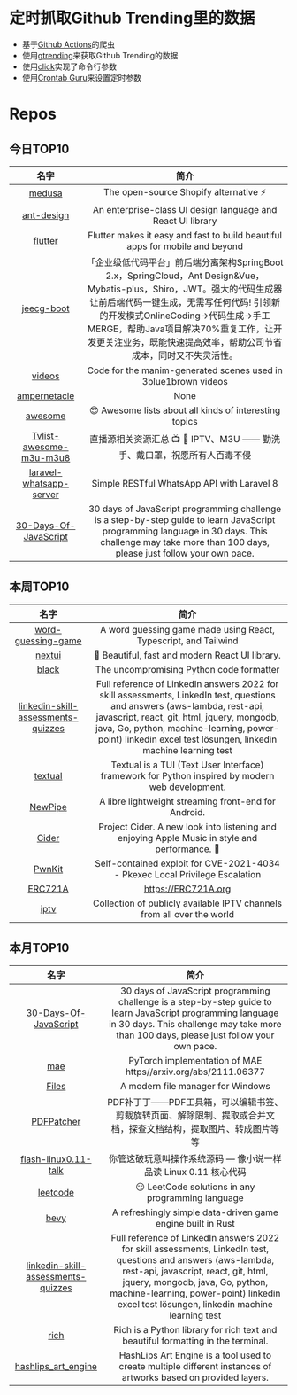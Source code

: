 # 定时抓取Github Trending里的数据
* 基于[Github Actions](https://docs.github.com/en/actions)的爬虫
* 使用[gtrending](https://github.com/hedythedev/gtrending)来获取Github Trending的数据
* 使用[click](https://github.com/pallets/click)实现了命令行参数
* 使用[Crontab Guru](https://crontab.guru/)来设置定时参数

# Repos
## 今日TOP10 
<!-- START OF DAILY_TOP10_REPOS -->
| 名字 | 简介 |
| :----: | :----: |
| [medusa](https://github.com/medusajs/medusa) | The open-source Shopify alternative ⚡️ |
| [ant-design](https://github.com/ant-design/ant-design) | An enterprise-class UI design language and React UI library |
| [flutter](https://github.com/flutter/flutter) | Flutter makes it easy and fast to build beautiful apps for mobile and beyond |
| [jeecg-boot](https://github.com/jeecgboot/jeecg-boot) | 「企业级低代码平台」前后端分离架构SpringBoot 2.x，SpringCloud，Ant Design&Vue，Mybatis-plus，Shiro，JWT。强大的代码生成器让前后端代码一键生成，无需写任何代码! 引领新的开发模式OnlineCoding->代码生成->手工MERGE，帮助Java项目解决70%重复工作，让开发更关注业务，既能快速提高效率，帮助公司节省成本，同时又不失灵活性。 |
| [videos](https://github.com/3b1b/videos) | Code for the manim-generated scenes used in 3blue1brown videos |
| [ampernetacle](https://github.com/jpetazzo/ampernetacle) | None |
| [awesome](https://github.com/sindresorhus/awesome) | 😎 Awesome lists about all kinds of interesting topics |
| [Tvlist-awesome-m3u-m3u8](https://github.com/imDazui/Tvlist-awesome-m3u-m3u8) | 直播源相关资源汇总 📺 💯 IPTV、M3U —— 勤洗手、戴口罩，祝愿所有人百毒不侵 |
| [laravel-whatsapp-server](https://github.com/saifulcoder/laravel-whatsapp-server) | Simple RESTful WhatsApp API with Laravel 8 |
| [30-Days-Of-JavaScript](https://github.com/Asabeneh/30-Days-Of-JavaScript) | 30 days of JavaScript programming challenge is a step-by-step guide to learn JavaScript programming language in 30 days. This challenge may take more than 100 days, please just follow your own pace. |
<!-- END OF DAILY_TOP10_REPOS -->

## 本周TOP10
<!-- START OF WEEKLY_TOP10_REPOS -->
| 名字 | 简介 |
| :----: | :----: |
| [word-guessing-game](https://github.com/cwackerfuss/word-guessing-game) | A word guessing game made using React, Typescript, and Tailwind |
| [nextui](https://github.com/nextui-org/nextui) | 🚀 Beautiful, fast and modern React UI library. |
| [black](https://github.com/psf/black) | The uncompromising Python code formatter |
| [linkedin-skill-assessments-quizzes](https://github.com/Ebazhanov/linkedin-skill-assessments-quizzes) | Full reference of LinkedIn answers 2022 for skill assessments, LinkedIn test, questions and answers (aws-lambda, rest-api, javascript, react, git, html, jquery, mongodb, java, Go, python, machine-learning, power-point) linkedin excel test lösungen, linkedin machine learning test |
| [textual](https://github.com/Textualize/textual) | Textual is a TUI (Text User Interface) framework for Python inspired by modern web development. |
| [NewPipe](https://github.com/TeamNewPipe/NewPipe) | A libre lightweight streaming front-end for Android. |
| [Cider](https://github.com/ciderapp/Cider) | Project Cider. A new look into listening and enjoying Apple Music in style and performance. 🚀 |
| [PwnKit](https://github.com/ly4k/PwnKit) | Self-contained exploit for CVE-2021-4034 - Pkexec Local Privilege Escalation |
| [ERC721A](https://github.com/chiru-labs/ERC721A) | https://ERC721A.org |
| [iptv](https://github.com/iptv-org/iptv) | Collection of publicly available IPTV channels from all over the world |
<!-- END OF WEEKLY_TOP10_REPOS -->

## 本月TOP10
<!-- START OF MONTHLY_TOP10_REPOS -->
| 名字 | 简介 |
| :----: | :----: |
| [30-Days-Of-JavaScript](https://github.com/Asabeneh/30-Days-Of-JavaScript) | 30 days of JavaScript programming challenge is a step-by-step guide to learn JavaScript programming language in 30 days. This challenge may take more than 100 days, please just follow your own pace. |
| [mae](https://github.com/facebookresearch/mae) | PyTorch implementation of MAE https//arxiv.org/abs/2111.06377 |
| [Files](https://github.com/files-community/Files) | A modern file manager for Windows |
| [PDFPatcher](https://github.com/wmjordan/PDFPatcher) | PDF补丁丁——PDF工具箱，可以编辑书签、剪裁旋转页面、解除限制、提取或合并文档，探查文档结构，提取图片、转成图片等等 |
| [flash-linux0.11-talk](https://github.com/sunym1993/flash-linux0.11-talk) | 你管这破玩意叫操作系统源码 — 像小说一样品读 Linux 0.11 核心代码 |
| [leetcode](https://github.com/doocs/leetcode) | 😏 LeetCode solutions in any programming language | 多种编程语言实现 LeetCode、《剑指 Offer（第 2 版）》、《程序员面试金典（第 6 版）》题解 |
| [bevy](https://github.com/bevyengine/bevy) | A refreshingly simple data-driven game engine built in Rust |
| [linkedin-skill-assessments-quizzes](https://github.com/Ebazhanov/linkedin-skill-assessments-quizzes) | Full reference of LinkedIn answers 2022 for skill assessments, LinkedIn test, questions and answers (aws-lambda, rest-api, javascript, react, git, html, jquery, mongodb, java, Go, python, machine-learning, power-point) linkedin excel test lösungen, linkedin machine learning test |
| [rich](https://github.com/Textualize/rich) | Rich is a Python library for rich text and beautiful formatting in the terminal. |
| [hashlips_art_engine](https://github.com/HashLips/hashlips_art_engine) | HashLips Art Engine is a tool used to create multiple different instances of artworks based on provided layers. |
<!-- END OF MONTHLY_TOP10_REPOS -->
